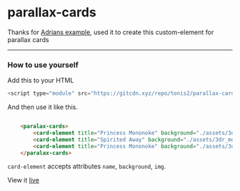 # parallax-cards

Thanks for [Adrians example](https://codepen.io/dazulu/pen/VVZrQv),
used it to create this custom-element for parallax cards 

----

### How to use yourself

Add this to your HTML

```js
<script type="module" src="https://gitcdn.xyz/repo/tonis2/parallax-cards/master/cards.js"></script>
```

And then use it like this.



```HTML

    <paralax-cards>
        <card-element title="Princess Mononoke" background="./assets/3dr_spirited.jpg" img="./assets/3dr_chihiro.png"></card-element>
        <card-element title="Spirited Away" background="./assets/3dr_monobg.jpg" img="./assets/3dr_mono.png"></card-element>
        <card-element title="Princess Mononoke" background="./assets/3dr_howlbg.jpg" img="./assets/3dr_howlcastle.png"></card-element>
    </paralax-cards>

```


`card-element` accepts attributes `name`, `background`, `img`.

View it [live](https://tonis2.github.io/parallax-cards/)
